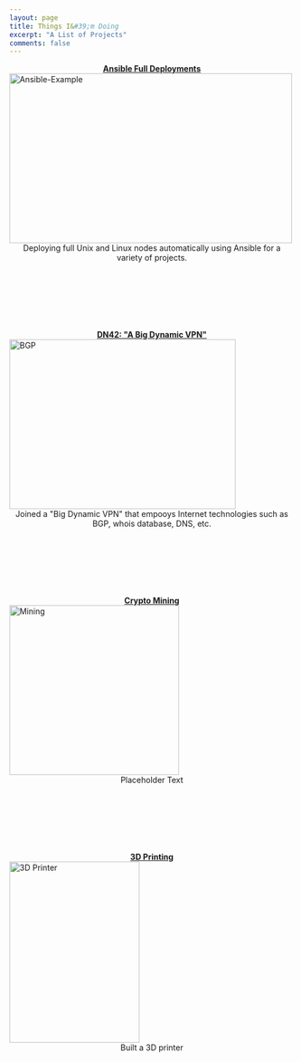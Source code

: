 ```yaml
---
layout: page
title: Things I&#39;m Doing
excerpt: "A List of Projects"
comments: false
---
```


<center><a href="/projects/ansible/index.md"><b>Ansible Full Deployments</b></a></center>
<img src="https://raw.githubusercontent.com/Kookster310/kookster310.github.io/master/assets/img/ansible-example-gif.gif" alt="Ansible-Example" style="width:500px;height:300px;"> 
<center>Deploying full Unix and Linux nodes automatically using Ansible	 for a variety of projects.</center>
<br>
<br>
<br>
<br>
<br>
<br>
<br>
<center><a href="/projects/dn42/index.md"><b>DN42: "A Big Dynamic VPN"</b></a></center>
<img src="https://upload.wikimedia.org/wikipedia/commons/thumb/a/a8/BGP_FSM.svg/549px-BGP_FSM.svg.png" alt="BGP" style="width:400px;height:300px;">
<center>Joined a "Big Dynamic VPN" that empooys Internet technologies such as BGP, whois database, DNS, etc.</center>
<br>
<br>
<br>
<br>
<br>
<br>
<br>
<center><a href="/projects/mining/index.md"><b>Crypto Mining</b></a></center>
<img src="https://crypto-traffic.com/wp-content/uploads/2017/12/crypto-mining.jpg" alt="Mining" style="width:300px;height:300px;">
<center>Placeholder Text</center>
<br>
<br>
<br>
<br>
<br>
<br>
<br>
<center><a href="/projects/3dprinting/index.md"><b>3D Printing</b></a></center>
<img src="https://raw.githubusercontent.com/Kookster310/kookster310.github.io/master/assets/img/3d-printer.jpg" alt="3D Printer" style="width:230px;height:320px;">
<center>Built a 3D printer</center>
